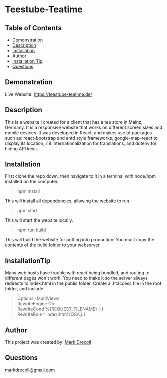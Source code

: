 # Teestube-Teatime
  ## Table of Contents
   - [Demonstration](#Demonstration)
   - [Description](#Description)
   - [Installation](#Installation)
   - [Author](#Author)
   - [Installation Tip](#InstallationTip)
   - [Questions](#Questions)
  ## Demonstration
  Live Website: https://teestube-teatime.de/
  ## Description
  This is a website I created for a client that has a tea store in Mainz, Germany. It is a responsive website that works on different screen sizes and mobile devices. It was developed in React, and makes use of packages such as: react-bootstrap and antd style frameworks, google-map-react to display its location, i18 internationalization for translations, and dotenv for hiding API keys.
  ## Installation
  First clone the repo down, then navigate to it in a terminal with node/npm installed on the computer.  
  >npm install  

  This will install all dependencies, allowing the website to run.  

  >npm start  

  This will start the website locally.  

  >npm run build  
  
  This will build the website for putting into production. You must copy the contents of the build folder to your webserver.
  ## InstallationTip
  Many web hosts have trouble with react being bundled, and routing to different pages won't work. You need to make it so the server always redirects to index.html in the public folder. Create a .htaccess file in the root folder, and include 
  >Options -MultiViews  
  >RewriteEngine On  
  >RewriteCond %{REQUEST_FILENAME} !-f  
  >RewriteRule ^ index.html [QSA,L]
  ## Author
  This project was created by: [Mark Drecoll](https://markdrecoll.com)
  ## Questions
  markdrecoll@gmail.com